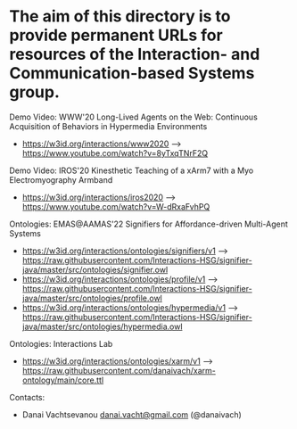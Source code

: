 The aim of this directory is to provide permanent URLs for resources of the Interaction- and Communication-based Systems group. 
===

Demo Video: WWW'20 Long-Lived Agents on the Web: Continuous Acquisition of Behaviors in Hypermedia Environments
* https://w3id.org/interactions/www2020 --> https://www.youtube.com/watch?v=8yTxqTNrF2Q

Demo Video: IROS'20 Kinesthetic Teaching of a xArm7 with a Myo Electromyography Armband
* https://w3id.org/interactions/iros2020 --> https://www.youtube.com/watch?v=W-dRxaFvhPQ

Ontologies: EMAS@AAMAS'22 Signifiers for Affordance-driven Multi-Agent Systems
* https://w3id.org/interactions/ontologies/signifiers/v1 --> https://raw.githubusercontent.com/Interactions-HSG/signifier-java/master/src/ontologies/signifier.owl
* https://w3id.org/interactions/ontologies/profile/v1 --> https://raw.githubusercontent.com/Interactions-HSG/signifier-java/master/src/ontologies/profile.owl
* https://w3id.org/interactions/ontologies/hypermedia/v1 --> https://raw.githubusercontent.com/Interactions-HSG/signifier-java/master/src/ontologies/hypermedia.owl

Ontologies: Interactions Lab
* https://w3id.org/interactions/ontologies/xarm/v1 --> https://raw.githubusercontent.com/danaivach/xarm-ontology/main/core.ttl

Contacts: 
* Danai Vachtsevanou <danai.vacht@gmail.com> (@danaivach)
